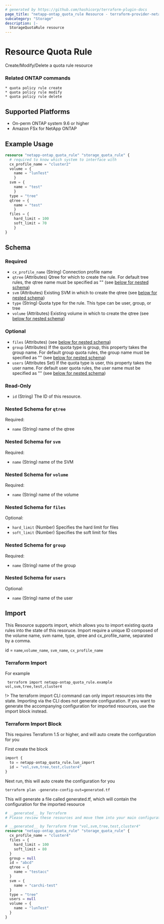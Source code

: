 ```yaml
---
# generated by https://github.com/hashicorp/terraform-plugin-docs
page_title: "netapp-ontap_quota_rule Resource - terraform-provider-netapp-ontap"
subcategory: "Storage"
description: |-
  StorageQuotaRule resource
---
```


# Resource Quota Rule
Create/Modify/Delete a quota rule resource

### Related ONTAP commands
```commandline
* quota policy rule create
* quota policy rule modify
* quota policy rule delete
```

## Supported Platforms
* On-perm ONTAP system 9.6 or higher
* Amazon FSx for NetApp ONTAP

## Example Usage

```terraform
resource "netapp-ontap_quota_rule" "storage_quota_rule" {
  # required to know which system to interface with
  cx_profile_name = "cluster2"
  volume = {
    name = "lunTest"
    }
  svm = {
    name = "test"
    }
  type = "tree"
  qtree = {
    name = "test"
    }
  files = {
    hard_limit = 100
    soft_limit = 70
    }
}

```

<!-- schema generated by tfplugindocs -->
## Schema

### Required

- `cx_profile_name` (String) Connection profile name
- `qtree` (Attributes) Qtree for which to create the rule. For default tree rules, the qtree name must be specified as "" (see [below for nested schema](#nestedatt--qtree))
- `svm` (Attributes) Existing SVM in which to create the qtree (see [below for nested schema](#nestedatt--svm))
- `type` (String) Quota type for the rule. This type can be user, group, or tree
- `volume` (Attributes) Existing volume in which to create the qtree (see [below for nested schema](#nestedatt--volume))

### Optional

- `files` (Attributes) (see [below for nested schema](#nestedatt--files))
- `group` (Attributes) If the quota type is group, this property takes the group name. For default group quota rules, the group name must be specified as "" (see [below for nested schema](#nestedatt--group))
- `users` (Attributes Set) If the quota type is user, this property takes the user name. For default user quota rules, the user name must be specified as "" (see [below for nested schema](#nestedatt--users))

### Read-Only

- `id` (String) The ID of this resource.

<a id="nestedatt--qtree"></a>
### Nested Schema for `qtree`

Required:

- `name` (String) name of the qtree


<a id="nestedatt--svm"></a>
### Nested Schema for `svm`

Required:

- `name` (String) name of the SVM


<a id="nestedatt--volume"></a>
### Nested Schema for `volume`

Required:

- `name` (String) name of the volume


<a id="nestedatt--files"></a>
### Nested Schema for `files`

Optional:

- `hard_limit` (Number) Specifies the hard limit for files
- `soft_limit` (Number) Specifies the soft limit for files


<a id="nestedatt--group"></a>
### Nested Schema for `group`

Required:

- `name` (String) name of the group


<a id="nestedatt--users"></a>
### Nested Schema for `users`

Optional:

- `name` (String) name of the user

## Import
This Resource supports import, which allows you to import existing quota rules into the state of this resoruce.
Import require a unique ID composed of the volume name, svm name, type, qtree and cx_profile_name, separated by a comma.

id = `name`,`volume_name`, `svm_name`, `cx_profile_name`

### Terraform Import

For example
 ```shell
  terraform import netapp-ontap_quota_rule.example vol,svm,tree,test,cluster4
 ```

!> The terraform import CLI command can only import resources into the state. Importing via the CLI does not generate configuration. If you want to generate the accompanying configuration for imported resources, use the import block instead.

### Terraform Import Block
This requires Terraform 1.5 or higher, and will auto create the configuration for you

First create the block
```terraform
import {
  to = netapp-ontap_quota_rule.lun_import
  id = "vol,svm,tree,test,cluster4"
}
```
Next run, this will auto create the configuration for you
```shell
terraform plan -generate-config-out=generated.tf
```
This will generate a file called generated.tf, which will contain the configuration for the imported resource
```terraform
# __generated__ by Terraform
# Please review these resources and move them into your main configuration files.

# __generated__ by Terraform from "vol,svm,tree,test,cluster4"
resource "netapp-ontap_quota_rule" "storage_quota_rule" {
  cx_profile_name = "cluster4"
  files = {
    hard_limit = 100
    soft_limit = 80
  }
  group = null
  id = "abcd"
  qtree = {
    name = "testacc"
  }
  svm = {
    name = "carchi-test"
  }
  type = "tree"
  users = null
  volume = {
    name = "lunTest"
  }
}
```